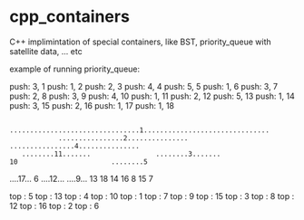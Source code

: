 # cpp_containers
C++ implimintation of special containers, like BST, priority_queue with satellite data, ... etc

example of running priority_queue:

push: 3, 1
push: 1, 2
push: 2, 3
push: 4, 4
push: 5, 5
push: 1, 6
push: 3, 7
push: 2, 8
push: 3, 9
push: 4, 10
push: 1, 11
push: 2, 12
push: 5, 13
push: 1, 14
push: 3, 15
push: 2, 16
push: 1, 17
push: 1, 18

                                ................................1...............................
                ................2...............                                ................4...............
       ........11.......                ........3.......                       10                       ........5
  ....17...            6           ....12...        ....9...                                           13
 18       14                      16       8       15       7


top : 5
top : 13
top : 4
top : 10
top : 1
top : 7
top : 9
top : 15
top : 3
top : 8
top : 12
top : 16
top : 2
top : 6
